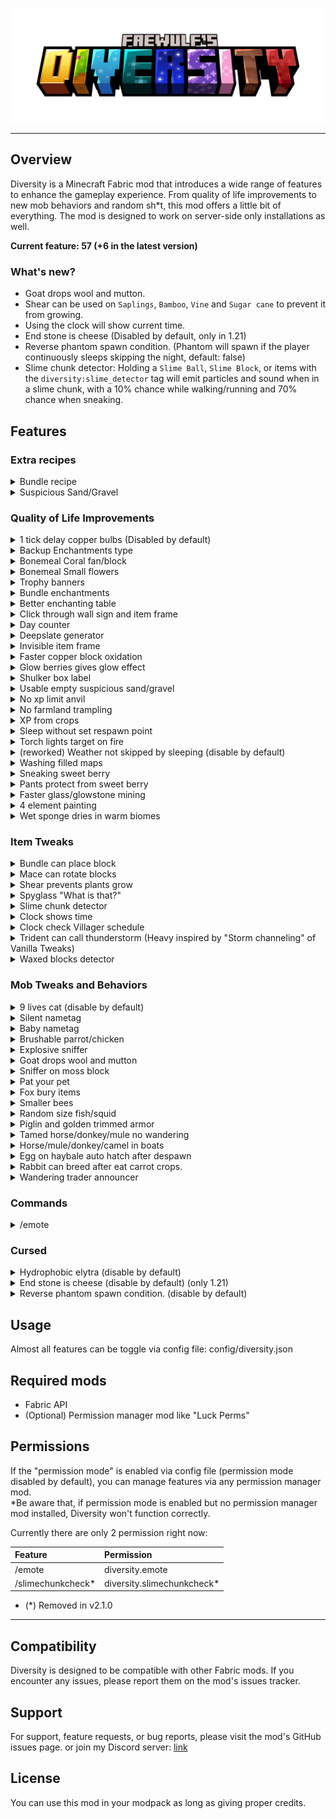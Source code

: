 <p align="center">
    <img src="https://github.com/FaeWulf/public-imgs/blob/main/mods/Diversity/banner2.png?raw=true" alt="banner"/>
</p>

---

## Overview

Diversity is a Minecraft Fabric mod that introduces a wide range of features to enhance the gameplay experience. From
quality of life improvements to new mob behaviors and random sh*t, this mod offers a little bit of everything. The
mod is designed to work on server-side only installations as well.

**Current feature: 57 (+6 in the latest version)**

### What's new?

- Goat drops wool and mutton.
- Shear can be used on `Saplings`, `Bamboo`, `Vine` and `Sugar cane` to prevent it from growing.
- Using the clock will show current time.
- End stone is cheese (Disabled by default, only in 1.21)
- Reverse phantom spawn condition.
  (Phantom will spawn if the player continuously sleeps skipping the night, default:
  false)
- Slime chunk detector: Holding a `Slime Ball`, `Slime Block`, or items with the `diversity:slime_detector` tag will
  emit
  particles and sound when in a slime chunk, with a 10% chance while walking/running and 70% chance when sneaking.

## Features

### Extra recipes

<details>
  <summary>Bundle recipe</summary>
  <img src="https://github.com/FaeWulf/public-imgs/blob/main/mods/Diversity/recipes/bundleRecipe.png?raw=true" alt="Bundle Recipe">
</details>

<details>
  <summary>Suspicious Sand/Gravel</summary>
  <img src="https://github.com/FaeWulf/public-imgs/blob/main/mods/Diversity/recipes/susSand.png?raw=true" alt="Bundle Recipe">
  <img src="https://github.com/FaeWulf/public-imgs/blob/main/mods/Diversity/recipes/susGravel.png?raw=true" alt="Bundle Recipe">
</details>

### Quality of Life Improvements

<details>
  <summary>1 tick delay copper bulbs (Disabled by default)</summary>
  <p>Make copper bulb block delay 1 tick like in the snapshot.</p>
  <img src="https://github.com/FaeWulf/public-imgs/blob/main/mods/Diversity/QoL/1tickdelayBulbBlock-min.gif?raw=true" alt="1tick Delay Bulb">
</details>

<details>
  <summary>Backup Enchantments type</summary>
  <p>Add weaker versions of the four protection enchantments.\nThese provide extra protection with effects identical to the originals but at only 25% of their original power.</p>
  <img src="https://github.com/FaeWulf/public-imgs/blob/main/mods/Diversity/QoL/backup_enchantment.png?raw=true" alt="Enchantment Backup preview">
  <img src="https://github.com/FaeWulf/public-imgs/blob/main/mods/Diversity/QoL/backup_enchantment-min.gif?raw=true" alt="Enchantment Backup">
</details>

<details>
  <summary>Bonemeal Coral fan/block</summary>
  <p>Coral fans and Coral blocks can be bonemeal (only in warm ocean biome) to grow into coral reef</p>
  <img src="https://github.com/FaeWulf/public-imgs/blob/main/mods/Diversity/QoL/bonemealCoral.gif?raw=true" alt="Bonemeal corals">
</details>

<details>
  <summary>Bonemeal Small flowers</summary>
  <p>Small flowers (except wither rose and torch flower) can be bonemeal to make it spreads around.</p>
  <img src="https://github.com/FaeWulf/public-imgs/blob/main/mods/Diversity/QoL/bonemealSmallFlower.gif?raw=true" alt="Bonemeal small flowers">
</details>

<details>
  <summary>Trophy banners</summary>
  <p>Add some Ominous banner-like banners as trophy. Obtains via boss drops, Shepherd Villager's gifts (Hero of the Village),...</p>
  <img src="https://github.com/FaeWulf/public-imgs/blob/main/mods/Diversity/QoL/trophyBanner.png?raw=true" alt="Trophy banners">
</details>

<details>
  <summary>Bundle enchantments</summary>
  <p>Add 2 enchantment for bundle (refill and capacity). If mod installed in client-side, slot indicator will calculate correctly.</p>
  <img src="https://github.com/FaeWulf/public-imgs/blob/main/mods/Diversity/QoL/bundleEnchantment-min.gif?raw=true" alt="Bundle enchantments">
</details>

<details>
  <summary>Better enchanting table</summary>
  <p>Enchanting tables can accept bookshelves placed two blocks away and can see bookshelves through non-solid blocks.</p>
  <img src="https://github.com/FaeWulf/public-imgs/blob/main/mods/Diversity/QoL/expandedEnchatingTable.gif?raw=true" alt="Expanded Enchanting Table">
</details>

<details>
  <summary>Click through wall sign and item frame</summary>
  <p>Allows right-clicking through signs and item frames (must holding item) if they are placed on chests, barrels, or shulker boxes (container blocks). Behave exactly like normally open container.<br/>
Shift to rotate item/edit sign.
    </p>
  <img src="https://github.com/FaeWulf/public-imgs/blob/main/mods/Diversity/QoL/clickThrough.gif?raw=true" alt="Click Through Sign and ItemFrame">
</details>

<details>
  <summary>Day counter</summary>
  <p>Day counter each day passed</p>
  <img src="https://github.com/FaeWulf/public-imgs/blob/main/mods/Diversity/QoL/day_counter-min.gif?raw=true" alt="Day counter">
</details>

<details>
  <summary>Deepslate generator</summary>
  <p>Deepslate will replace stone and cobble stone if lava + water below y-level 8</p>
  <img src="https://github.com/FaeWulf/public-imgs/blob/main/mods/Diversity/QoL/deepslate_generator-min.gif?raw=true" alt="Deepslate generator">
</details>

<details>
  <summary>Invisible item frame</summary>
  <p>Make item frames invisible by shift + right-clicking a non-dyed glass pane into them. They stay invisible when holding an item, otherwise, they emit particles as indicators.</p>
  <img src="https://github.com/FaeWulf/public-imgs/blob/main/mods/Diversity/QoL/invisibleItemFrame.gif?raw=true" alt="Invisible ItemFrame">
</details>

<details>
  <summary>Faster copper block oxidation</summary>
  <p>Copper block and its variations oxidize faster in rain and water.</p>
  <img src="https://github.com/FaeWulf/public-imgs/blob/main/mods/Diversity/QoL/fasterOxidization.gif?raw=true" alt="Faster Copper Block Oxidation">
</details>

<details>
  <summary>Glow berries gives glow effect</summary>
  <img src="https://github.com/FaeWulf/public-imgs/blob/main/mods/Diversity/QoL/glow-berries_glow-min.gif?raw=true" alt="Glow berries give glow effect">
</details>

<details>
  <summary>Shulker box label</summary>
  <p>Shulker box will shows its custom name upon placed.</p>
  <img src="https://github.com/FaeWulf/public-imgs/blob/main/mods/Diversity/QoL/shulkerLabel.gif?raw=true" alt="Shulker box label">
</details>

<details>
  <summary>Usable empty suspicious sand/gravel</summary>
  <p>You can add items (by shift right-click) into empty suspicious sand and gravel.</p>
  <img src="https://github.com/FaeWulf/public-imgs/blob/main/mods/Diversity/QoL/usableSusBlock.gif?raw=true" alt="Suspicious Sand/Gravel">
</details>

<details>
  <summary>No xp limit anvil</summary>
  <p>Removes the "Too Expensive" limitation from anvils. In Client side will still displays the "Too expensive" label, but still functional. This issue will be fixed if mod also installed in Client-side</p>
  <img src="https://github.com/FaeWulf/public-imgs/blob/main/mods/Diversity/QoL/no_level_limit_anvil.png?raw=true" alt="Anvil client">
</details>

<details>
  <summary>No farmland trampling</summary>
  <p>Farmland is not trampled if the entity (including players) is wearing Feather Falling boots or has the Slow Falling effect.</p>
  <img src="https://github.com/FaeWulf/public-imgs/blob/main/mods/Diversity/QoL/farmlandTrampling.gif?raw=true" alt="No farmland trampling">
</details>

<details>
  <summary>XP from crops</summary>
  <p>Gain xp from harvesting crops.</p>
  <img src="https://github.com/FaeWulf/public-imgs/blob/main/mods/Diversity/QoL/xpCrops.gif?raw=true" alt="XP from Crops">
</details>

<details>
  <summary>Sleep without set respawn point</summary>
  <p>Sneak and right-click a bed to sleep without changing your respawn point.</p>
  <img src="https://github.com/FaeWulf/public-imgs/blob/main/mods/Diversity/QoL/skipSetSpawnPoint.gif?raw=true" alt="Sleep Without Setting Respawn Point">
</details>

<details>
  <summary>Torch lights target on fire</summary>
  <p>If any entity holding torch while holding a torch, soul torch; target will be set on fire.</p>
  <img src="https://github.com/FaeWulf/public-imgs/blob/main/mods/Diversity/QoL/torch_fire_attack-min.gif?raw=true" alt="torch_light_fire">
</details>

<details>
  <summary>(reworked) Weather not skipped by sleeping (disable by default)</summary>
<p>
  <br>Sleeping doesn't clear weather.<br>RAIN_ONLY will keep rain only.<br>ALL_WEATHER will keep rain and thunder (this mode will prevent you from sleeping while thundering)
</p>
</details>

<details>
  <summary>Washing filled maps</summary>
  <p>Clean filled maps using cauldron.</p>
  <img src="https://github.com/FaeWulf/public-imgs/blob/main/mods/Diversity/QoL/washingFilledmap.gif?raw=true" alt="Washing Maps">
</details>

<details>
  <summary>Sneaking sweet berry</summary>
  <p>Sneaking through sweet berry bushes.</p>
  <img src="https://github.com/FaeWulf/public-imgs/blob/main/mods/Diversity/QoL/sneakingSweetBerry.gif?raw=true" alt="Sneaking Sweet Berry">
</details>

<details>
  <summary>Pants protect from sweet berry</summary>
  <p>Wearing pants protects you from sweet berry bush damage.</p>
  <img src="https://github.com/FaeWulf/public-imgs/blob/main/mods/Diversity/QoL/sneakingSweetBerry.gif?raw=true" alt="Pants Protect from Sweet Berry">
</details>

<details>
  <summary>Faster glass/glowstone mining</summary>
  <p>Pickaxes mine glass-related blocks and glowstone faster.</p>
  <img src="https://github.com/FaeWulf/public-imgs/blob/main/mods/Diversity/QoL/glassblockMining.gif?raw=true" alt="Faster Pickaxe Mining">
</details>

<details>
  <summary>4 element painting</summary>
  <p>4 Element 2x2 paintings can now be placed in survival mode.</p>
  <img src="https://github.com/FaeWulf/public-imgs/blob/main/mods/Diversity/QoL/elementPaintings.png?raw=true" alt="4 Element Painting">
</details>

<details>
  <summary>Wet sponge dries in warm biomes</summary>
  <p>Wet sponge placed in warm biome will eventually dry out</p>
  <img src="https://github.com/FaeWulf/public-imgs/blob/main/mods/Diversity/QoL/wetsponge_dry_warmbiome-min.gif?raw=true" alt="wetsponge_dries_warmbiomes">
</details>

### Item Tweaks

<details>
  <summary>Bundle can place block</summary>
  <p>Switch to place mode by holding bundle and shift-leftclick to the ground.
Then you can place block that inside the bundle.</p>
  <img src="https://github.com/FaeWulf/public-imgs/blob/main/mods/Diversity/item/bundlePlaceBlocks-min.gif?raw=true" alt="bundlePlaceBlock">
</details>

<details>
  <summary>Mace can rotate blocks</summary>
  <p>Use mace (sneaking + right-click) to rotate directional blocks if possible.</p>
  <img src="https://github.com/FaeWulf/public-imgs/blob/main/mods/Diversity/item/maceRotateBlocks-min.gif?raw=true" alt="maceRotateBlock">
</details>

<details>
  <summary>Shear prevents plants grow</summary>
  <p>Shear can be used on `Saplings`, `Bamboo`, `Vine` and `Sugar cane` to prevent it from growing.</p>
  <img src="https://github.com/FaeWulf/public-imgs/blob/main/mods/Diversity/item/shearPreventPlantGrow.gif?raw=true" alt="ShearPreventPlantGrow">
</details>

<details>
  <summary>Spyglass "What is that?"</summary>
  <p>See additional block/entity information (noteblock, trailspawner cooldown, redstone power, xp stored inside furnace,...) with a Spyglass, default radius is 5 blocks, zoom with Spyglass will extend to 32 blocks</p>
  <img src="https://github.com/FaeWulf/public-imgs/blob/main/mods/Diversity/item/spyglassWhatIsThat-min.gif?raw=true" alt="spyglassHUD">
</details>

<details>
  <summary>Slime chunk detector</summary>
  <p> Holding a `Slime Ball`, `Slime Block`, or items with the `diversity:slime_detector` tag will emit particles and sound when in a slime chunk, with a 10% chance while walking/running and 70% chance when sneaking.</p>
</details>

<details>
  <summary>Clock shows time</summary>
  <p>Use the clock to show the current world's time.</p>
</details>

<details>
  <summary>Clock check Villager schedule</summary>
  <p>Check villager work schedule by holding Clock in hand and right-click any type of workstation block.</p>
  <img src="https://github.com/FaeWulf/public-imgs/blob/main/mods/Diversity/item/clockCheckSchedule-min.gif?raw=true" alt="clockSchedule">
</details>

<details>
  <summary>Trident can call thunderstorm (Heavy inspired by "Storm channeling" of Vanilla Tweaks)</summary>
  <p>If standing at max y-level and throw a channeling trident (with >50% durability) up to the sky
 Thunder storm will be summoned, in return trident will lose channeling and all of durability (will not break)</p>
  <img src="https://github.com/FaeWulf/public-imgs/blob/main/mods/Diversity/item/trident_call_thunderstorm-min.gif?raw=true" alt="trident_call_thunderstrorm">
</details>

<details>
  <summary>Waxed blocks detector</summary>
  <p>Waxed copper blocks will emit particles if holding a spyglass while sneaking.</p>
  <img src="https://github.com/FaeWulf/public-imgs/blob/main/mods/Diversity/item/waxBlockIndicator-min.gif?raw=true" alt="waxBlockCheck">
</details>

### Mob Tweaks and Behaviors

<details>
  <summary>9 lives cat (disable by default)</summary>
  <p>Cat has 9 lives</p>
  <img src="https://github.com/FaeWulf/public-imgs/blob/main/mods/Diversity/entity/9_lives_cat-min.gif?raw=true" alt="Cat has 9 lives">
</details>

<details>
  <summary>Silent nametag</summary>
  <p>Nametag 'silent' 'shutup' will make mobs silent</p>
</details>

<details>
  <summary>Baby nametag</summary>
  <p>Nametag 'baby' will force baby animals never grow up</p>
</details>

<details>
  <summary>Brushable parrot/chicken</summary>
  <p>Brushing parrots or chickens will drop feathers.</p>
  <img src="https://github.com/FaeWulf/public-imgs/blob/main/mods/Diversity/entity/brushChickenParrot.gif?raw=true" alt="Brush Parrot/Chicken">
</details>

<details>
  <summary>Explosive sniffer</summary>
  <p>Right-click powder (gun powder, blaze powder, sugar, redstone, glowstone dust) to Sniffer will make it sniffs and...<br/>
"To teach kids never to sniff something unknown."<br/>
- Faewulf
</p>
  <img src="https://github.com/FaeWulf/public-imgs/blob/main/mods/Diversity/entity/ExplodeSniffer.gif?raw=true" alt="Explosive Sniffer">
</details>

<details>
  <summary>Goat drops wool and mutton</summary>
  <p>Goat drops wool and mutton when killed.</p>
</details>

<details>
  <summary>Sniffer on moss block</summary>
  <p>Sniffer will drops spores blossom/Small dripleaf when sniffed on moss blocks.</p>
  <img src="https://github.com/FaeWulf/public-imgs/blob/main/mods/Diversity/entity/snifferMossBlock.gif?raw=true" alt="Sniffer on Moss Block">
</details>

<details>
  <summary>Pat your pet</summary>
  <p>Interact with your pets via shift + right-click (wolf, cat, horse, parrot) to pat them.</p>
  <img src="https://github.com/FaeWulf/public-imgs/blob/main/mods/Diversity/entity/patYourpets.gif?raw=true" alt="Pat Your Pet">
</details>

<details>
  <summary>Fox bury items</summary>
  <p>Foxes can bury items in sand or gravel.</p>
  <img src="https://github.com/FaeWulf/public-imgs/blob/main/mods/Diversity/entity/foxBuryItems.gif?raw=true" alt="Fox Bury Items">
</details>

<details>
  <summary>Smaller bees</summary>
  <p>Bees are now half their default size.</p>
  <img src="https://github.com/FaeWulf/public-imgs/blob/main/mods/Diversity/entity/smallerBee.png?raw=true" alt="Smaller Bees">
</details>

<details>
  <summary>Random size fish/squid</summary>
  <p>Fish and squid now come in random sizes.</p>
  <img src="https://github.com/FaeWulf/public-imgs/blob/main/mods/Diversity/entity/randomSizeFishes.png?raw=true" alt="Random Size Fish/Squid">
</details>

<details>
  <summary>Piglin and golden trimmed armor</summary>
  <p>Piglins treat golden trimmed armor as golden armor.</p>
  <img src="https://github.com/FaeWulf/public-imgs/blob/main/mods/Diversity/entity/piglinGoldenTrim-min.gif?raw=true" alt="Piglin and Golden Armor">
</details>

<details>
  <summary>Tamed horse/donkey/mule no wandering</summary>
  <p>Tamed animals wearing saddles won't move around.</p>
  <img src="https://github.com/FaeWulf/public-imgs/blob/main/mods/Diversity/entity/noWanderingTamedHorse.gif?raw=true" alt="Tamed Horse/Donkey/Mule">
</details>

<details>
  <summary>Horse/mule/donkey/camel in boats</summary>
  <p>Horses, donkeys, and mules can fit in boats!</p>
  <img src="https://github.com/FaeWulf/public-imgs/blob/main/mods/Diversity/entity/horseSitOnBoat.gif?raw=true" alt="Horses in Boats">
</details>

<details>
  <summary>Egg on haybale auto hatch after despawn</summary>
  <p>Chicken eggs on haybale will try to hatch after it despawned.</p>
  <img src="https://github.com/FaeWulf/public-imgs/blob/main/mods/Diversity/entity/eggOnGroundTryHatch-min.gif?raw=true" alt="Egg hatch despawn">
</details>

<details>
  <summary>Rabbit can breed after eat carrot crops.</summary>
  <img src="https://github.com/FaeWulf/public-imgs/blob/main/mods/Diversity/entity/rabbitAutoBreedWithCarrotCrops-min.gif?raw=true" alt="RabbitAutoBreed">
</details>

<details>
  <summary>Wandering trader announcer</summary>
  <p>Send a message to player when wandering trader appears.</p>
</details>

### Commands

<details>
  <summary>/emote</summary>
  <p>Perform sound like meow, purr, purroew, and woof in chat. Inspired by plugin [PlayerMeowing](https://modrinth.com/plugin/playermeowing)</p>
</details>

### Cursed

<details>
  <summary>Hydrophobic elytra (disable by default)</summary>
  <p>Elytra can't be use in rain, or in water.</p>
  <img src="https://github.com/FaeWulf/public-imgs/blob/main/mods/Diversity/cursed/hydrophobic_elytra-min.gif?raw=true" alt="Hydrophobic_elytra">
</details>

<details>
  <summary>End stone is cheese (disable by default) (only 1.21)</summary>
  <p>you can eat end stone :)</p>
</details>

<details>
  <summary>Reverse phantom spawn condition. (disable by default)</summary>
  <p>Phantom will spawn if the player continuously sleeps skipping the night.</p>
</details>

## Usage

Almost all features can be toggle via config file: config/diversity.json

## Required mods

- Fabric API
- (Optional) Permission manager mod like "Luck Perms"

## Permissions

If the "permission mode" is enabled via config file (permission mode disabled by default), you can manage features via
any permission manager mod.<br/>
*Be aware that, if permission mode is enabled but no permission manager mod installed, Diversity won't function
correctly.

Currently there are only 2 permission right now:

| Feature           | Permission                 |
|:------------------|:---------------------------|
| /emote            | diversity.emote            |
| /slimechunkcheck* | diversity.slimechunkcheck* |

- (*) Removed in v2.1.0

---

## Compatibility

Diversity is designed to be compatible with other Fabric mods. If you encounter any issues, please report them on the
mod's issues tracker.

## Support

For support, feature requests, or bug reports, please visit the mod's GitHub issues page.
or join my Discord server: [link](https://discord.gg/xZneCTcEvb)

## License

You can use this mod in your modpack as long as giving proper credits.